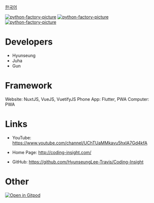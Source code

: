 [한국어](./README-ko-kr.md)

<a href="https://github.com/HyunseungLee-Travis/Coding-Insight/issues"><img alt="python-factory-picture"  src="https://img.shields.io/github/issues/HyunseungLee-Travis/Coding-Insight"></a>
<a href="https://github.com/HyunseungLee-Travis/Coding-Insight/network"><img alt="python-factory-picture"  src="https://img.shields.io/github/forks/HyunseungLee-Travis/Coding-Insight"></a>
<a href="https://github.com/HyunseungLee-Travis/Coding-Insight/stargazers"><img alt="python-factory-picture"  src="https://img.shields.io/github/stars/HyunseungLee-Travis/Coding-Insight"></a>

# Developers

- Hyunseung
- Juha
- Gun

# Framework

Website: NuxtJS, VueJS, VuetifyJS
Phone App: Flutter, PWA
Computer: PWA

# Links

- YouTube: https://www.youtube.com/channel/UChTUaMMkavu5hxIA7Gd4kfA

- Home Page: http://coding-insight.com/

- GitHub: https://github.com/HyunseungLee-Travis/Coding-Insight

# Other

[![Open in Gitpod](https://gitpod.io/button/open-in-gitpod.svg)](https://hyunseungleetra-codingin-kgg26mbu8wo.ws-us27.gitpod.io/)
